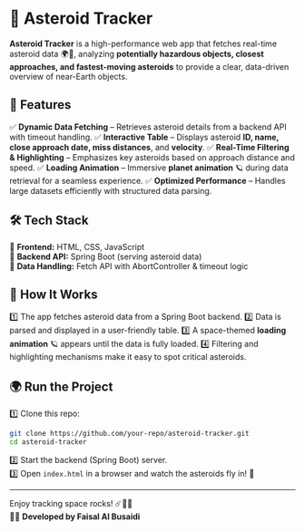 # 🌠 Asteroid Tracker

**Asteroid Tracker** is a high-performance web app that fetches real-time asteroid data 🌍🚀, analyzing **potentially hazardous objects, closest approaches, and fastest-moving asteroids** to provide a clear, data-driven overview of near-Earth objects.

## 🚀 Features

✅ **Dynamic Data Fetching** – Retrieves asteroid details from a backend API with timeout handling.
✅ **Interactive Table** – Displays asteroid **ID, name, close approach date, miss distances**, and **velocity**.
✅ **Real-Time Filtering & Highlighting** – Emphasizes key asteroids based on approach distance and speed.
✅ **Loading Animation** – Immersive **planet animation** 🪐 during data retrieval for a seamless experience.
✅ **Optimized Performance** – Handles large datasets efficiently with structured data parsing.

## 🛠 Tech Stack

🔹 **Frontend:** HTML, CSS, JavaScript  
🔹 **Backend API:** Spring Boot (serving asteroid data)  
🔹 **Data Handling:** Fetch API with AbortController & timeout logic  

## 🚀 How It Works

1️⃣ The app fetches asteroid data from a Spring Boot backend.
2️⃣ Data is parsed and displayed in a user-friendly table.
3️⃣ A space-themed **loading animation** 🪐 appears until the data is fully loaded.
4️⃣ Filtering and highlighting mechanisms make it easy to spot critical asteroids.

## 🌍 Run the Project

1️⃣ Clone this repo:  
```bash
git clone https://github.com/your-repo/asteroid-tracker.git
cd asteroid-tracker
```
2️⃣ Start the backend (Spring Boot) server.  
3️⃣ Open `index.html` in a browser and watch the asteroids fly in! 🚀  

---

Enjoy tracking space rocks! ☄️🚀💫  
👨‍💻 **Developed by Faisal Al Busaidi**

